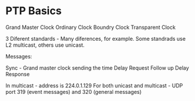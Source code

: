 # PTP Basics

Grand Master Clock
Ordinary Clock
Boundry Clock
Transparent Clock

3 Diferent standards - Many diferences, for example. Some standrads use L2 multicast, others use unicast.

Messages:

Sync - Grand master clock sending the time
Delay Request
Follow up
Delay Response

In multicast - address is 224.0.1.129
For both unicast and multicast - UDP port 319 (event messages) and 320 (general messages)
